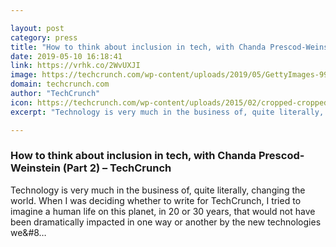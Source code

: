 ```yaml
---

layout: post
category: press
title: "How to think about inclusion in tech, with Chanda Prescod-Weinstein (Part 2)"
date: 2019-05-10 16:18:41
link: https://vrhk.co/2WvUXJI
image: https://techcrunch.com/wp-content/uploads/2019/05/GettyImages-991281630.jpg?w=465
domain: techcrunch.com
author: "TechCrunch"
icon: https://techcrunch.com/wp-content/uploads/2015/02/cropped-cropped-favicon-gradient.png?w=180
excerpt: "Technology is very much in the business of, quite literally, changing the world. When I was deciding whether to write for TechCrunch, I tried to imagine a human life on this planet, in 20 or 30 years, that would not have been dramatically impacted in one way or another by the new technologies we&amp;#8…"

---
```


### How to think about inclusion in tech, with Chanda Prescod-Weinstein (Part 2) – TechCrunch

Technology is very much in the business of, quite literally, changing the world. When I was deciding whether to write for TechCrunch, I tried to imagine a human life on this planet, in 20 or 30 years, that would not have been dramatically impacted in one way or another by the new technologies we&amp;#8…